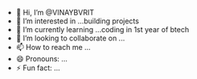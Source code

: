 - 👋 Hi, I’m @VINAYBVRIT
- 👀 I’m interested in ...building projects
- 🌱 I’m currently learning ...coding in 1st year of btech 
- 💞️ I’m looking to collaborate on ...
- 📫 How to reach me ...
- 😄 Pronouns: ...
- ⚡ Fun fact: ...

<!---
VINAYBVRIT/VINAYBVRIT is a ✨ special ✨ repository because its `README.md` (this file) appears on your GitHub profile.
You can click the Preview link to take a look at your changes.
--->
